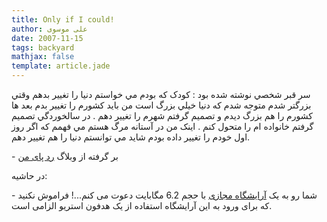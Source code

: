 ```yaml
---
title: Only if I could!
author: علی موسوی
date: 2007-11-15
tags: backyard
mathjax: false
template: article.jade
---
```


سر قبر شخصي نوشته شده بود : کودک که بودم مي خواستم دنيا را تغيير بدهم وقتي بزرگتر شدم متوجه شدم که دنيا خيلي بزرگ است من بايد کشورم را تغيير بدم بعد ها کشورم را هم بزرگ ديدم و تصميم گرفتم شهرم را تغيير دهم . در سالخوردگي تصميم گرفتم خانواده ام را متحول کنم . اينک من در آستانه مرگ هستم مي فهمم که اگر روز اول خودم را تغيير داده بودم شايد مي توانستم دنيا را هم تغيير دهم.

\- بر گرفته از وبلاگ [رد پای من](http://www.myfootstep.mihanblog.ir/)

در حاشیه:

\- شما رو به یک [آرایشگاه مجازی](http://www.andy-coates.com/blog/wp-content/uploads/2007/05/v-i-r-t-u-a-l-_-b-a.mp3) با حجم 6.2 مگابایت دعوت می کنم...! فراموش نکنید که برای ورود به این آرایشگاه استفاده از یک هدفون استریو الزامی است.
